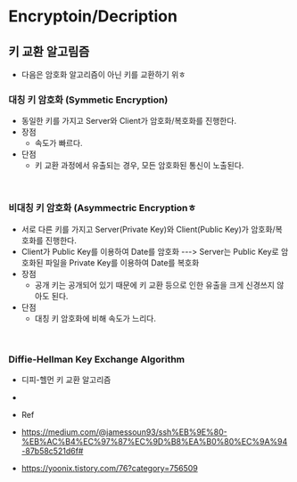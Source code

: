 # Encryptoin/Decription



## 


## 키 교환 알고림즘
* 다음은 암호화 알고리즘이 아닌 키를 교환하기 위ㅎ
### 대칭 키 암호화 (Symmetic Encryption)
* 동일한 키를 가지고 Server와 Client가 암호화/복호화를 진행한다.
* 장점
    * 속도가 빠르다. 
* 단점
    * 키 교환 과정에서 유출되는 경우, 모든 암호화된 통신이 노출된다.
</br>

### 비대칭 키 암호화 (Asymmectric Encryptionㅎ
* 서로 다른 키를 가지고 Server(Private Key)와 Client(Public Key)가 암호화/복호화를 진행한다.
* Client가 Public Key를 이용하여 Date를 암호화 ---> Server는 Public Key로 암호화된 파일을 Private Key를 이용하여 Date를 복호화
* 장점
    * 공개 키는 공개되어 있기 때문에 키 교환 등으로 인한 유출을 크게 신경쓰지 않아도 된다. 
* 단점
    * 대칭 키 암호화에 비해 속도가 느리다.
</br>


### Diffie-Hellman Key Exchange Algorithm
* 디피-헬먼 키 교환 알고리즘
* 



 


* Ref
* https://medium.com/@jamessoun93/ssh%EB%9E%80-%EB%AC%B4%EC%97%87%EC%9D%B8%EA%B0%80%EC%9A%94-87b58c521d6f# 
* https://yoonix.tistory.com/76?category=756509